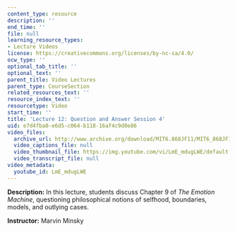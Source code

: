 ```yaml
---
content_type: resource
description: ''
end_time: ''
file: null
learning_resource_types:
- Lecture Videos
license: https://creativecommons.org/licenses/by-nc-sa/4.0/
ocw_type: ''
optional_tab_title: ''
optional_text: ''
parent_title: Video Lectures
parent_type: CourseSection
related_resources_text: ''
resource_index_text: ''
resourcetype: Video
start_time: ''
title: 'Lecture 12: Question and Answer Session 4'
uid: e7d4fba0-e6d5-c064-b118-16af4c9d0e86
video_files:
  archive_url: http://www.archive.org/download/MIT6.868JF11/MIT6_868JF11_lec12_300k.mp4
  video_captions_file: null
  video_thumbnail_file: https://img.youtube.com/vi/LmE_mdugLWE/default.jpg
  video_transcript_file: null
video_metadata:
  youtube_id: LmE_mdugLWE
---
```


**Description:** In this lecture, students discuss Chapter 9 of _The Emotion Machine_, questioning philosophical notions of selfhood, boundaries, models, and outlying cases.

**Instructor:** Marvin Minsky

